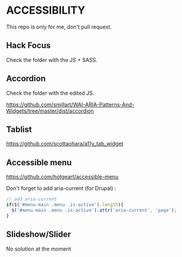 # ACCESSIBILITY

This repo is only for me, don't pull request.

## Hack Focus

Check the folder with the JS + SASS.

## Accordion

Check the folder with the edited JS.

https://github.com/smillart/WAI-ARIA-Patterns-And-Widgets/tree/master/dist/accordion

## Tablist

https://github.com/scottaohara/a11y_tab_widget

## Accessible menu

https://github.com/hotgeart/accessible-menu

Don't forget to add aria-current (for Drupal) :

```js
// add aria-current
if($('#menu-main .menu .is-active').length){
  $('#menu-main .menu .is-active').attr('aria-current', 'page');
}
```

## Slideshow/Slider

No solution at the moment
